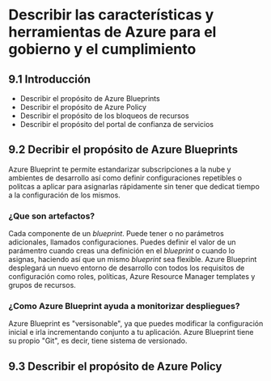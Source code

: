 # Describir las características y herramientas de Azure para el gobierno y el cumplimiento

## 9.1 Introducción

- Describir el propósito de Azure Blueprints
- Describir el propósito de Azure Policy
- Describir el propósito de los bloqueos de recursos
- Describir el propósito del portal de confianza de servicios

## 9.2 Decribir el propósito de Azure Blueprints

Azure Blueprint te permite estandarizar subscripciones a la nube y ambientes de desarrollo así como definir configuraciones repetibles o polítcas a aplicar para asignarlas rápidamente sin tener que dedicat tiempo a la configuración de los mismos. 

### ¿Que son artefactos?

Cada componente de un _blueprint_. Puede tener o no parámetros adicionales, llamados configuraciones. Puedes definir el valor de un parámentro cuando creas una definición en el _blueprint_ o cuando lo asignas, haciendo así que un mismo _blueprint_ sea flexible. Azure Blueprint desplegará un nuevo entorno de desarrollo con todos los requisitos de configuración como roles, políticas, Azure Resource Manager templates y grupos de recursos.

### ¿Como Azure Blueprint ayuda a monitorizar despliegues?

Azure Blueprint es "versisonable", ya que puedes modificar la configuración inicial e irla incrementando conjunto a tu aplicación. Azure Blueprint tiene su propio "Git", es decir, tiene sistema de versionado.

## 9.3 Describir el propósito de Azure Policy